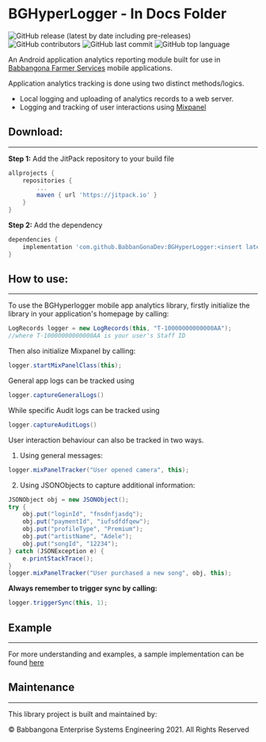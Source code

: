 # BGHyperLogger - In Docs Folder
![GitHub release (latest by date including pre-releases)](https://img.shields.io/github/v/release/BabbanGonaDev/BGHyperLogger?include_prereleases)
![GitHub contributors](https://img.shields.io/github/contributors/BabbanGonaDev/BGHyperLogger)
![GitHub last commit](https://img.shields.io/github/last-commit/BabbanGonaDev/BGHyperLogger)
![GitHub top language](https://img.shields.io/github/languages/top/BabbanGonaDev/BGHyperLogger)

An Android application analytics reporting module built for use in [Babbangona Farmer Services](www.babbangona.com) mobile applications.


Application analytics tracking is done using two distinct methods/logics.
- Local logging and uploading of analytics records to a web server.
- Logging and tracking of user interactions using [Mixpanel](https://mixpanel.com/)


## Download:
-------------------

**Step 1:** Add the JitPack repository to your build file
```groovy
allprojects {
	repositories {
		...
		maven { url 'https://jitpack.io' }
	}
}
```

**Step 2:** Add the dependency
```groovy
dependencies {
    implementation 'com.github.BabbanGonaDev:BGHyperLogger:<insert latest version>'
}
```


## How to use:
-------------------
To use the BGHyperlogger mobile app analytics library, firstly initialize the library in your application's homepage by calling: 

```java
LogRecords logger = new LogRecords(this, "T-10000000000000AA");
//where T-10000000000000AA is your user's Staff ID
```


Then also initialize Mixpanel by calling:

```java
logger.startMixPanelClass(this);
```

General app logs can be tracked using 
```java
logger.captureGeneralLogs()
```
While specific Audit logs can be tracked using 
``` java
logger.captureAuditLogs()
```

User interaction behaviour can also be tracked in two ways.
1. Using general messages:
```java
logger.mixPanelTracker("User opened camera", this);
```

2. Using JSONObjects to capture additional information:
```java
JSONObject obj = new JSONObject();
try {
    obj.put("loginId", "fnsdnfjasdq");
    obj.put("paymentId", "iufsdfdfqew");
    obj.put("profileType", "Premium");
    obj.put("artistName", "Adele");
    obj.put("songId", "12234");
} catch (JSONException e) {
    e.printStackTrace();
}
logger.mixPanelTracker("User purchased a new song", obj, this);
```

**Always remember to trigger sync by calling:** 
```java
logger.triggerSync(this, 1);
```

## Example
---------------------------
For more understanding and examples, a sample implementation can be found [here](https://github.com/BabbanGonaDev/BGHyperLogger/tree/master/sample)

## Maintenance
--------------------------
This library project is built and maintained by:

 &copy; Babbangona Enterprise Systems Engineering 2021. All Rights Reserved